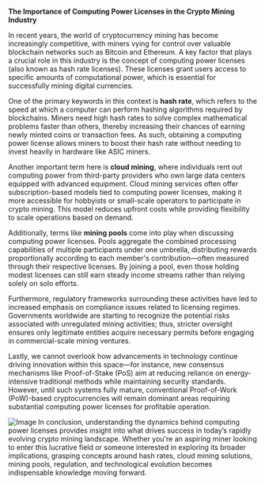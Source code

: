 **The Importance of Computing Power Licenses in the Crypto Mining Industry**

In recent years, the world of cryptocurrency mining has become increasingly competitive, with miners vying for control over valuable blockchain networks such as Bitcoin and Ethereum. A key factor that plays a crucial role in this industry is the concept of computing power licenses (also known as hash rate licenses). These licenses grant users access to specific amounts of computational power, which is essential for successfully mining digital currencies.

One of the primary keywords in this context is **hash rate**, which refers to the speed at which a computer can perform hashing algorithms required by blockchains. Miners need high hash rates to solve complex mathematical problems faster than others, thereby increasing their chances of earning newly minted coins or transaction fees. As such, obtaining a computing power license allows miners to boost their hash rate without needing to invest heavily in hardware like ASIC miners.

Another important term here is **cloud mining**, where individuals rent out computing power from third-party providers who own large data centers equipped with advanced equipment. Cloud mining services often offer subscription-based models tied to computing power licenses, making it more accessible for hobbyists or small-scale operators to participate in crypto mining. This model reduces upfront costs while providing flexibility to scale operations based on demand.

Additionally, terms like **mining pools** come into play when discussing computing power licenses. Pools aggregate the combined processing capabilities of multiple participants under one umbrella, distributing rewards proportionally according to each member's contribution—often measured through their respective licenses. By joining a pool, even those holding modest licenses can still earn steady income streams rather than relying solely on solo efforts.

Furthermore, regulatory frameworks surrounding these activities have led to increased emphasis on compliance issues related to licensing regimes. Governments worldwide are starting to recognize the potential risks associated with unregulated mining activities; thus, stricter oversight ensures only legitimate entities acquire necessary permits before engaging in commercial-scale mining ventures.

Lastly, we cannot overlook how advancements in technology continue driving innovation within this space—for instance, new consensus mechanisms like Proof-of-Stake (PoS) aim at reducing reliance on energy-intensive traditional methods while maintaining security standards. However, until such systems fully mature, conventional Proof-of-Work (PoW)-based cryptocurrencies will remain dominant areas requiring substantial computing power licenses for profitable operation.


![Image](https://github.com/user-attachments/assets/31692037-0104-4703-abd1-696b6a7dd41b)
In conclusion, understanding the dynamics behind computing power licenses provides insight into what drives success in today’s rapidly evolving crypto mining landscape. Whether you're an aspiring miner looking to enter this lucrative field or someone interested in exploring its broader implications, grasping concepts around hash rates, cloud mining solutions, mining pools, regulation, and technological evolution becomes indispensable knowledge moving forward.